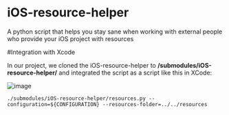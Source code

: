 iOS-resource-helper
===================

A python script that helps you stay sane when working with external people who provide your iOS project with resources

#Integration with Xcode

In our project, we cloned the iOS-resource-helper to **/submodules/iOS-resource-helper/** and integrated the script as a script like this in XCode:

![image](https://raw.github.com/sinnerschrader-mobile/iOS-resource-helper/master/documentation/sample_XCode_integration.png)

	./submodules/iOS-resource-helper/resources.py --configuration=${CONFIGURATION} --resources-folder=../../resources

